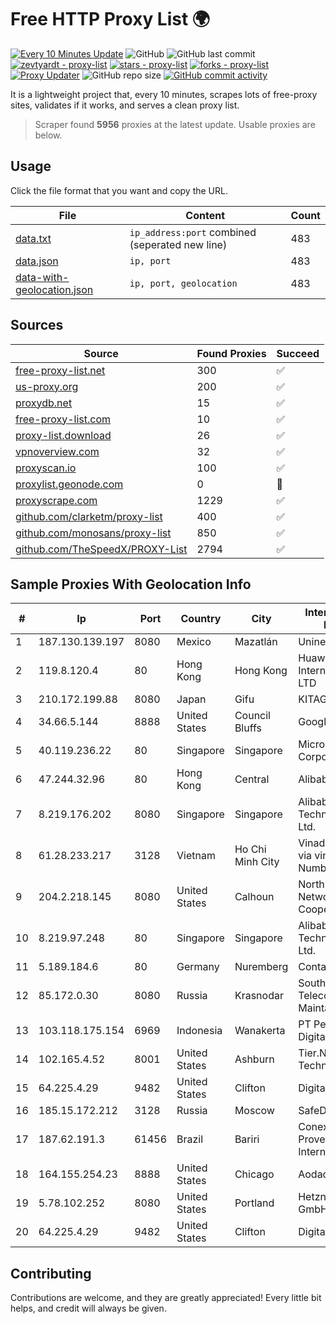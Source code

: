
# Free HTTP Proxy List 🌍

[![Every 10 Minutes Update](https://github.com/mertguvencli/http-proxy-list/actions/workflows/main.yml/badge.svg?branch=main)](https://github.com/mertguvencli/http-proxy-list/actions/workflows/main.yml)
![GitHub](https://img.shields.io/github/license/mertguvencli/http-proxy-list)
![GitHub last commit](https://img.shields.io/github/last-commit/mertguvencli/http-proxy-list)
[![zevtyardt - proxy-list](https://img.shields.io/static/v1?label=zevtyardt&message=proxy-list&color=blue&logo=github)](https://github.com/zevtyardt/proxy-list "Go to GitHub repo")
[![stars - proxy-list](https://img.shields.io/github/stars/zevtyardt/proxy-list?style=social)](https://github.com/zevtyardt/proxy-list)
[![forks - proxy-list](https://img.shields.io/github/forks/zevtyardt/proxy-list?style=social)](https://github.com/zevtyardt/proxy-list)
[![Proxy Updater](https://github.com/zevtyardt/proxy-list/workflows/Proxy%20Updater/badge.svg)](https://github.com/zevtyardt/proxy-list/actions?query=workflow:"Proxy+Updater")
![GitHub repo size](https://img.shields.io/github/repo-size/zevtyardt/proxy-list)
[![GitHub commit activity](https://img.shields.io/github/commit-activity/m/zevtyardt/proxy-list?logo=commits)](https://github.com/zevtyardt/proxy-list/commits/main)

It is a lightweight project that, every 10 minutes, scrapes lots of free-proxy sites, validates if it works, and serves a clean proxy list.

> Scraper found **5956** proxies at the latest update. Usable proxies are below.

## Usage

Click the file format that you want and copy the URL.

|File|Content|Count|
|----|-------|-----|
|[data.txt](https://raw.githubusercontent.com/mertguvencli/http-proxy-list/main/proxy-list/data.txt)|`ip_address:port` combined (seperated new line)|483|
|[data.json](https://raw.githubusercontent.com/mertguvencli/http-proxy-list/main/proxy-list/data.json)|`ip, port`|483|
|[data-with-geolocation.json](https://raw.githubusercontent.com/mertguvencli/http-proxy-list/main/proxy-list/data-with-geolocation.json)|`ip, port, geolocation`|483|

## Sources

|Source|Found Proxies|Succeed|
|------|-------------|-------|
|[free-proxy-list.net](https://free-proxy-list.net)|300|✅|
|[us-proxy.org](https://www.us-proxy.org)|200|✅|
|[proxydb.net](http://proxydb.net)|15|✅|
|[free-proxy-list.com](https://free-proxy-list.com/?page=&port=&type%5B%5D=http&type%5B%5D=https&up_time=0&search=Search)|10|✅|
|[proxy-list.download](https://www.proxy-list.download/HTTP)|26|✅|
|[vpnoverview.com](https://vpnoverview.com/privacy/anonymous-browsing/free-proxy-servers)|32|✅|
|[proxyscan.io](https://www.proxyscan.io)|100|✅|
|[proxylist.geonode.com](https://proxylist.geonode.com/api/proxy-list?limit=300&page=1&sort_by=lastChecked&sort_type=desc&protocols=http,https)|0|🚫|
|[proxyscrape.com](https://api.proxyscrape.com/v2/?request=displayproxies&protocol=http&timeout=10000&country=all&ssl=all&anonymity=all)|1229|✅|
|[github.com/clarketm/proxy-list](https://raw.githubusercontent.com/clarketm/proxy-list/master/proxy-list-raw.txt)|400|✅|
|[github.com/monosans/proxy-list](https://raw.githubusercontent.com/monosans/proxy-list/main/proxies/http.txt)|850|✅|
|[github.com/TheSpeedX/PROXY-List](https://raw.githubusercontent.com/TheSpeedX/PROXY-List/master/http.txt)|2794|✅|


## Sample Proxies With Geolocation Info

|#|Ip|Port|Country|City|Internet Service Provider|
|-|--|----|-------|----|-------------------------|
|1|187.130.139.197|8080|Mexico|Mazatlán|Uninet S.A. de C.V.|
|2|119.8.120.4|80|Hong Kong|Hong Kong|Huawei International Pte. LTD|
|3|210.172.199.88|8080|Japan|Gifu|KITAGATA|
|4|34.66.5.144|8888|United States|Council Bluffs|Google LLC|
|5|40.119.236.22|80|Singapore|Singapore|Microsoft Corporation|
|6|47.244.32.96|80|Hong Kong|Central|Alibaba.com LLC|
|7|8.219.176.202|8080|Singapore|Singapore|Alibaba (US) Technology Co., Ltd.|
|8|61.28.233.217|3128|Vietnam|Ho Chi Minh City|Vinadata broadcast via vinagame AS Number|
|9|204.2.218.145|8080|United States|Calhoun|North Georgia Network Cooperative, Inc.|
|10|8.219.97.248|80|Singapore|Singapore|Alibaba (US) Technology Co., Ltd.|
|11|5.189.184.6|80|Germany|Nuremberg|Contabo GmbH|
|12|85.172.0.30|8080|Russia|Krasnodar|Southen Telecommunication Maintainer|
|13|103.118.175.154|6969|Indonesia|Wanakerta|PT Pedjoeang Digital Networks|
|14|102.165.4.52|8001|United States|Ashburn|Tier.Net Technologies LLC|
|15|64.225.4.29|9482|United States|Clifton|DigitalOcean, LLC|
|16|185.15.172.212|3128|Russia|Moscow|SafeData LLC|
|17|187.62.191.3|61456|Brazil|Bariri|Conexao Networks Provedor de Internet|
|18|164.155.254.23|8888|United States|Chicago|Aodao Inc|
|19|5.78.102.252|8080|United States|Portland|Hetzner Online GmbH|
|20|64.225.4.29|9482|United States|Clifton|DigitalOcean, LLC|



## Contributing

Contributions are welcome, and they are greatly appreciated! Every
little bit helps, and credit will always be given.

